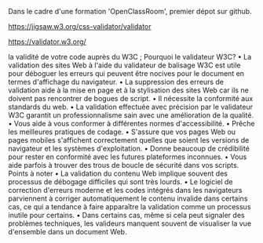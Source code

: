 Dans le cadre d'une formation 'OpenClassRoom', premier dépot sur github. 

https://jigsaw.w3.org/css-validator/validator

https://validator.w3.org/

la validité de votre code auprès du W3C ;
Pourquoi le validateur W3C?
    • La validation des sites Web à l'aide du validateur de balisage W3C est utile pour déboguer les erreurs qui peuvent être nocives pour le document en termes d'affichage du navigateur.
    • La suppression des erreurs de validation aide à la mise en page et à la stylisation des sites Web car ils ne doivent pas rencontrer de bogues de script.
    • Il nécessite la conformité aux standards du web.
    • La validation effectuée avec précision par le validateur W3C garantit un professionnalisme sain avec une amélioration de la qualité.
    • Vous aide à vous conformer à différentes normes d'accessibilité.
    • Prêche les meilleures pratiques de codage.
    • S'assure que vos pages Web ou pages mobiles s'affichent correctement quelles que soient les versions de navigateur et les systèmes d'exploitation.
    • Donne beaucoup de crédibilité pour rester en conformité avec les futures plateformes inconnues.
    • Vous aide parfois à trouver des trous de boucle de sécurité dans vos scripts.
Points à noter
    • La validation du contenu Web implique souvent des processus de débogage difficiles qui sont très lourds.
    • Le logiciel de correction d'erreurs moderne et les codes intégrés dans les navigateurs parviennent à corriger automatiquement le contenu invalide dans certains cas, ce qui a tendance à faire apparaître la validation comme un processus inutile pour certains.
    • Dans certains cas, même si cela peut signaler des problèmes techniques, les valideurs manquent souvent de visualiser la vue d'ensemble dans un document Web.
